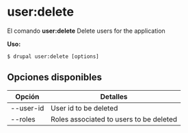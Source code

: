 # user:delete
El comando **user:delete** Delete users for the application

**Uso:**
```
$ drupal user:delete [options] 
```

## Opciones disponibles
Opción | Detalles
-------|-------------
--user-id | User id to be deleted
--roles | Roles associated to users to be deleted
